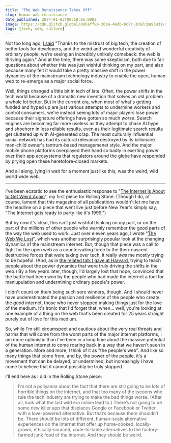 ```yaml
---
title: "The Web Renaissance Takes Off"
slug: human-web-renaissance
date_published: 2024-01-03T00:10:05.000Z
image: https://cdn.glitch.global/d45aff89-36ba-46db-8c7c-3da7c8a93931/markus-bluthner.jpg?v=1704264364518
tags: [tech, web, culture]
---
```


Not too long ago, <a href="/2022/04/13/a-web-renaissance/">I said</a> "Thanks to the mistrust of big tech, the creation of better tools for developers, and the weird and wonderful creativity of ordinary people, we’re seeing an incredibly unlikely comeback: the web is thriving again." And at the time, there was some skepticism, both due to fair questions about whether this was just wishful thinking on my part, and also because many felt it would take a pretty massive shift in the power dynamics of the mainstream technology industry to enable the open, human web to re-emerge as a major social force.

Well, things changed a little bit in tech of late. Often, the power shifts in the tech world because of a dramatic new invention that solves an old problem a whole lot better. But in the current era, when most of what's getting funded and hyped up are just various attempts to undermine workers and control consumers, we're instead seeing lots of major players lose power because their signature offerings have gotten so much _worse_. Search engines are becoming far more useless as they attempt to chase AI hype and shoehorn in less reliable results, even as their legitimate search results get cluttered up with AI-generated crap. The most culturally influential social network has had its cultural relevance destroyed by its billionaire man-child owner's tantrum-based managemenet style. And the major mobile phone platforms overplayed their hand so badly in exerting power over their app ecosystems that regulators around the globe have responded by prying open these heretofore-closed markets.

And all along, lying in wait for a moment just like this, was the weird, wild world wide web. 

<hr>

I've been ecstatic to see the enthusiastic response to "<a href="https://www.rollingstone.com/culture/culture-commentary/internet-future-about-to-get-weird-1234938403/">The Internet Is About to Get Weird Again</a>", my first piece for Rolling Stone. (Though I do, of course, lament that this magazine of all publications wouldn't let me have the headline on a piece that went live just before New Year's simply say, "The Internet gets ready to party like it's 1999.")

But by now it's clear, this isn't just wishful thinking on my part, or on the part of the millions of other people who warmly remember the good parts of the way the web used to work. Just over eleven years ago, I wrote "<a href="https://www.anildash.com/2012/12/13/the_web_we_lost/">The Web We Lost</a>", which was another surprisingly popular look at the changing dynamics of the mainstream internet. But, though that piece was a call to fight for the open web as a countervailing force to the then-nascent destructive forces that were taking over tech, it really _was_ me mostly trying to be hopeful. (And, as in <a href="https://www.youtube.com/watch?v=9KKMnoTTHJk">the related talk I gave at Harvard</a>, trying to teach people about the power dynamics that were truly driving the shifts in the web.) By a few years later, though, I'd largely lost that hope, convinced that the battle had been won by the people who had made the internet a tool for maniupulation and undermining ordinary people's power.

I didn't count on them being such sore winners, though. And I should never have underestimated the passion and resilience of the people who create the _good_ internet, those who never stopped making things just for the love of the medium. It's ironic that I'd forget that, when... well, you're looking at one example of a thing on the web that's been created for 25 years straight purely out of love for this medium.

So, while I'm still circumspect and cautious about the very real threats and harms that will come from the worst parts of the major internet platforms, I am more optimistic than I've been in a long time about the massive potential of the human internet to come roaring back in a way that we haven't seen in a generation. More and more, I think of it as "the people's web". And like so many things that come from, and by, the power of the people, it's a movement that can be delayed, or undermined, but increasingly I have come to believe that it cannot possibly be truly stopped.

I'll end here as I did in the Rolling Stone piece:

<blockquote>
  I’m not a pollyanna about the fact that there are still going to be lots of horrible things on the internet, and that too many of the tycoons who rule the tech industry are trying to make the bad things worse. (After all, look what the last wild era online lead to.) There’s not going to be some new killer app that displaces Google or Facebook or Twitter with a love-powered alternative. But that’s because there shouldn’t be. There should be lots of different, human-scale alternative experiences on the internet that offer up home-cooked, locally-grown, ethically-sourced, code-to-table alternatives to the factory-farmed junk food of the internet. And they should be weird.
</blockquote>
